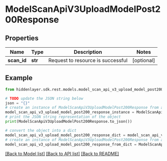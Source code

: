 # ModelScanApiV3UploadModelPost200Response


## Properties

Name | Type | Description | Notes
------------ | ------------- | ------------- | -------------
**scan_id** | **str** | Request to resource is successful | [optional] 

## Example

```python
from hiddenlayer.sdk.rest.models.model_scan_api_v3_upload_model_post200_response import ModelScanApiV3UploadModelPost200Response

# TODO update the JSON string below
json = "{}"
# create an instance of ModelScanApiV3UploadModelPost200Response from a JSON string
model_scan_api_v3_upload_model_post200_response_instance = ModelScanApiV3UploadModelPost200Response.from_json(json)
# print the JSON string representation of the object
print(ModelScanApiV3UploadModelPost200Response.to_json())

# convert the object into a dict
model_scan_api_v3_upload_model_post200_response_dict = model_scan_api_v3_upload_model_post200_response_instance.to_dict()
# create an instance of ModelScanApiV3UploadModelPost200Response from a dict
model_scan_api_v3_upload_model_post200_response_from_dict = ModelScanApiV3UploadModelPost200Response.from_dict(model_scan_api_v3_upload_model_post200_response_dict)
```
[[Back to Model list]](../README.md#documentation-for-models) [[Back to API list]](../README.md#documentation-for-api-endpoints) [[Back to README]](../README.md)


